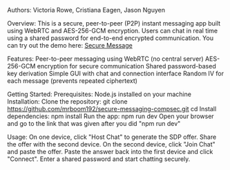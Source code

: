 Authors: Victoria Rowe, Cristiana Eagen, Jason Nguyen

Overview: This is a secure, peer-to-peer (P2P) instant messaging app built using WebRTC and AES-256-GCM encryption. Users can chat in real time using a shared password for end-to-end encrypted communication. You can try out the demo here: [Secure Message](https://secure-messaging.netlify.app/)

Features:
Peer-to-peer messaging using WebRTC (no central server)
AES-256-GCM encryption for secure communication
Shared password-based key derivation
Simple GUI with chat and connection interface
Random IV for each message (prevents repeated ciphertext)

Getting Started:
Prerequisites: Node.js installed on your machine
Installation: Clone the repository:
git clone <https://github.com/mrboom192/secure-messaging-compsec.git>
cd <project-folder>
Install dependencies: npm install
Run the app: npm run dev
Open your browser and go to the link that was given after you did "npm run dev"

Usage:
On one device, click "Host Chat" to generate the SDP offer.
Share the offer with the second device.
On the second device, click "Join Chat" and paste the offer.
Paste the answer back into the first device and click "Connect".
Enter a shared password and start chatting securely.
